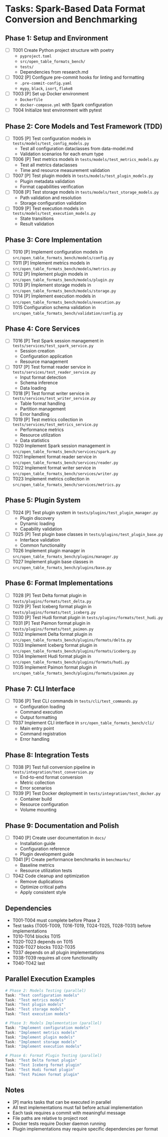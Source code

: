# Tasks: Spark-Based Data Format Conversion and Benchmarking

## Phase 1: Setup and Environment
- [ ] T001 Create Python project structure with poetry
  - `pyproject.toml`
  - `src/open_table_formats_bench/`
  - `tests/`
  - Dependencies from research.md
- [ ] T002 [P] Configure pre-commit hooks for linting and formatting
  - `.pre-commit-config.yaml`
  - `mypy`, `black`, `isort`, `flake8`
- [ ] T003 [P] Set up Docker environment
  - `Dockerfile`
  - `docker-compose.yml` with Spark configuration
- [ ] T004 Initialize test environment with pytest

## Phase 2: Core Models and Test Framework (TDD)
- [ ] T005 [P] Test configuration models in `tests/models/test_config_models.py`
  - Test all configuration dataclasses from data-model.md
  - Validation scenarios for each enum type
- [ ] T006 [P] Test metrics models in `tests/models/test_metrics_models.py`
  - Test all metrics dataclasses
  - Time and resource measurement validation
- [ ] T007 [P] Test plugin models in `tests/models/test_plugin_models.py`
  - Plugin metadata validation
  - Format capabilities verification
- [ ] T008 [P] Test storage models in `tests/models/test_storage_models.py`
  - Path validation and resolution
  - Storage configuration validation
- [ ] T009 [P] Test execution models in `tests/models/test_execution_models.py`
  - State transitions
  - Result validation

## Phase 3: Core Implementation
- [ ] T010 [P] Implement configuration models in `src/open_table_formats_bench/models/config.py`
- [ ] T011 [P] Implement metrics models in `src/open_table_formats_bench/models/metrics.py`
- [ ] T012 [P] Implement plugin models in `src/open_table_formats_bench/models/plugin.py`
- [ ] T013 [P] Implement storage models in `src/open_table_formats_bench/models/storage.py`
- [ ] T014 [P] Implement execution models in `src/open_table_formats_bench/models/execution.py`
- [ ] T015 Configuration schema validation in `src/open_table_formats_bench/validation/config.py`

## Phase 4: Core Services
- [ ] T016 [P] Test Spark session management in `tests/services/test_spark_service.py`
  - Session creation
  - Configuration application
  - Resource management
- [ ] T017 [P] Test format reader service in `tests/services/test_reader_service.py`
  - Input format detection
  - Schema inference
  - Data loading
- [ ] T018 [P] Test format writer service in `tests/services/test_writer_service.py`
  - Table format handling
  - Partition management
  - Error handling
- [ ] T019 [P] Test metrics collection in `tests/services/test_metrics_service.py`
  - Performance metrics
  - Resource utilization
  - Data statistics
- [ ] T020 Implement Spark session management in `src/open_table_formats_bench/services/spark.py`
- [ ] T021 Implement format reader service in `src/open_table_formats_bench/services/reader.py`
- [ ] T022 Implement format writer service in `src/open_table_formats_bench/services/writer.py`
- [ ] T023 Implement metrics collection in `src/open_table_formats_bench/services/metrics.py`

## Phase 5: Plugin System
- [ ] T024 [P] Test plugin system in `tests/plugins/test_plugin_manager.py`
  - Plugin discovery
  - Dynamic loading
  - Capability validation
- [ ] T025 [P] Test plugin base classes in `tests/plugins/test_plugin_base.py`
  - Interface validation
  - Common functionality
- [ ] T026 Implement plugin manager in `src/open_table_formats_bench/plugins/manager.py`
- [ ] T027 Implement plugin base classes in `src/open_table_formats_bench/plugins/base.py`

## Phase 6: Format Implementations
- [ ] T028 [P] Test Delta format plugin in `tests/plugins/formats/test_delta.py`
- [ ] T029 [P] Test Iceberg format plugin in `tests/plugins/formats/test_iceberg.py`
- [ ] T030 [P] Test Hudi format plugin in `tests/plugins/formats/test_hudi.py`
- [ ] T031 [P] Test Paimon format plugin in `tests/plugins/formats/test_paimon.py`
- [ ] T032 Implement Delta format plugin in `src/open_table_formats_bench/plugins/formats/delta.py`
- [ ] T033 Implement Iceberg format plugin in `src/open_table_formats_bench/plugins/formats/iceberg.py`
- [ ] T034 Implement Hudi format plugin in `src/open_table_formats_bench/plugins/formats/hudi.py`
- [ ] T035 Implement Paimon format plugin in `src/open_table_formats_bench/plugins/formats/paimon.py`

## Phase 7: CLI Interface
- [ ] T036 [P] Test CLI commands in `tests/cli/test_commands.py`
  - Configuration loading
  - Command execution
  - Output formatting
- [ ] T037 Implement CLI interface in `src/open_table_formats_bench/cli/`
  - Main entry point
  - Command registration
  - Error handling

## Phase 8: Integration Tests
- [ ] T038 [P] Test full conversion pipeline in `tests/integration/test_conversion.py`
  - End-to-end format conversion
  - Metric collection
  - Error scenarios
- [ ] T039 [P] Test Docker deployment in `tests/integration/test_docker.py`
  - Container build
  - Resource configuration
  - Volume mounting

## Phase 9: Documentation and Polish
- [ ] T040 [P] Create user documentation in `docs/`
  - Installation guide
  - Configuration reference
  - Plugin development guide
- [ ] T041 [P] Create performance benchmarks in `benchmarks/`
  - Baseline metrics
  - Resource utilization tests
- [ ] T042 Code cleanup and optimization
  - Remove duplications
  - Optimize critical paths
  - Apply consistent style

## Dependencies
- T001-T004 must complete before Phase 2
- Test tasks (T005-T009, T016-T019, T024-T025, T028-T031) before implementations
- T010-T014 blocks T015
- T020-T023 depends on T015
- T026-T027 blocks T032-T035
- T037 depends on all plugin implementations
- T038-T039 requires all core functionality
- T040-T042 last

## Parallel Execution Examples
```powershell
# Phase 2: Models Testing (parallel)
Task: "Test configuration models"
Task: "Test metrics models"
Task: "Test plugin models"
Task: "Test storage models"
Task: "Test execution models"

# Phase 3: Models Implementation (parallel)
Task: "Implement configuration models"
Task: "Implement metrics models"
Task: "Implement plugin models"
Task: "Implement storage models"
Task: "Implement execution models"

# Phase 6: Format Plugin Testing (parallel)
Task: "Test Delta format plugin"
Task: "Test Iceberg format plugin"
Task: "Test Hudi format plugin"
Task: "Test Paimon format plugin"
```

## Notes
- [P] marks tasks that can be executed in parallel
- All test implementations must fail before actual implementation
- Each task requires a commit with meaningful message
- File paths are relative to project root
- Docker tests require Docker daemon running
- Plugin implementations may require specific dependencies per format